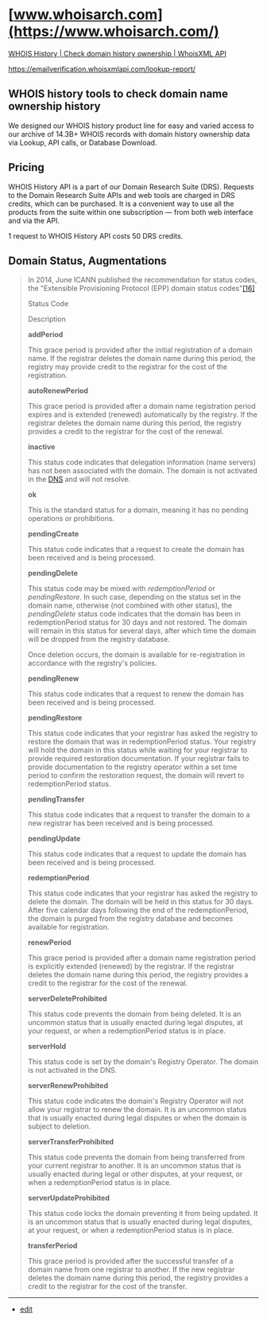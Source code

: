 # [www.whoisarch.com](https://www.whoisarch.com/)

[WHOIS History | Check domain history ownership | WhoisXML API](https://whois-history.whoisxmlapi.com/)


https://emailverification.whoisxmlapi.com/lookup-report/


## WHOIS history tools to check domain name ownership history

We designed our WHOIS history product line for easy and varied access to our archive of 14.3B+ WHOIS records with domain history ownership data via Lookup, API calls, or Database Download.

## Pricing

WHOIS History API is a part of our Domain Research Suite (DRS). Requests to the Domain Research Suite APIs and web tools are charged in DRS credits, which can be purchased. It is a convenient way to use all the products from the suite within one subscription — from both web interface and via the API.

1 request to WHOIS History API costs 50 DRS credits.



## Domain Status, Augmentations
> 
> In 2014, June ICANN published the recommendation for status codes, the "Extensible Provisioning Protocol (EPP) domain status codes"[\[16\]](https://en.wikipedia.org/wiki/WHOIS#cite_note-16)
> 
> Status Code
> 
> Description
> 
> **addPeriod**
> 
> This grace period is provided after the initial registration of a domain name. If the registrar deletes the domain name during this period, the registry may provide credit to the registrar for the cost of the registration.
> 
> **autoRenewPeriod**
> 
> This grace period is provided after a domain name registration period expires and is extended (renewed) automatically by the registry. If the registrar deletes the domain name during this period, the registry provides a credit to the registrar for the cost of the renewal.
> 
> **inactive**
> 
> This status code indicates that delegation information (name servers) has not been associated with the domain. The domain is not activated in the [DNS](https://en.wikipedia.org/wiki/DNS "DNS") and will not resolve.
> 
> **ok**
> 
> This is the standard status for a domain, meaning it has no pending operations or prohibitions.
> 
> **pendingCreate**
> 
> This status code indicates that a request to create the domain has been received and is being processed.
> 
> **pendingDelete**
> 
> This status code may be mixed with _redemptionPeriod_ or _pendingRestore_. In such case, depending on the status set in the domain name, otherwise (not combined with other status), the _pendingDelete_ status code indicates that the domain has been in redemptionPeriod status for 30 days and not restored. The domain will remain in this status for several days, after which time the domain will be dropped from the registry database.
> 
> Once deletion occurs, the domain is available for re-registration in accordance with the registry's policies.
> 
> **pendingRenew**
> 
> This status code indicates that a request to renew the domain has been received and is being processed.
> 
> **pendingRestore**
> 
> This status code indicates that your registrar has asked the registry to restore the domain that was in redemptionPeriod status. Your registry will hold the domain in this status while waiting for your registrar to provide required restoration documentation. If your registrar fails to provide documentation to the registry operator within a set time period to confirm the restoration request, the domain will revert to redemptionPeriod status.
> 
> **pendingTransfer**
> 
> This status code indicates that a request to transfer the domain to a new registrar has been received and is being processed.
> 
> **pendingUpdate**
> 
> This status code indicates that a request to update the domain has been received and is being processed.
> 
> **redemptionPeriod**
> 
> This status code indicates that your registrar has asked the registry to delete the domain. The domain will be held in this status for 30 days. After five calendar days following the end of the redemptionPeriod, the domain is purged from the registry database and becomes available for registration.
> 
> **renewPeriod**
> 
> This grace period is provided after a domain name registration period is explicitly extended (renewed) by the registrar. If the registrar deletes the domain name during this period, the registry provides a credit to the registrar for the cost of the renewal.
> 
> **serverDeleteProhibited**
> 
> This status code prevents the domain from being deleted. It is an uncommon status that is usually enacted during legal disputes, at your request, or when a redemptionPeriod status is in place.
> 
> **serverHold**
> 
> This status code is set by the domain's Registry Operator. The domain is not activated in the DNS.
> 
> **serverRenewProhibited**
> 
> This status code indicates the domain's Registry Operator will not allow your registrar to renew the domain. It is an uncommon status that is usually enacted during legal disputes or when the domain is subject to deletion.
> 
> **serverTransferProhibited**
> 
> This status code prevents the domain from being transferred from your current registrar to another. It is an uncommon status that is usually enacted during legal or other disputes, at your request, or when a redemptionPeriod status is in place.
> 
> **serverUpdateProhibited**
> 
> This status code locks the domain preventing it from being updated. It is an uncommon status that is usually enacted during legal disputes, at your request, or when a redemptionPeriod status is in place.
> 
> **transferPeriod**
> 
> This grace period is provided after the successful transfer of a domain name from one registrar to another. If the new registrar deletes the domain name during this period, the registry provides a credit to the registrar for the cost of the transfer.
> 

---
+ [edit](https://github.com/WHOISarch/www/edit/main/README.md)
